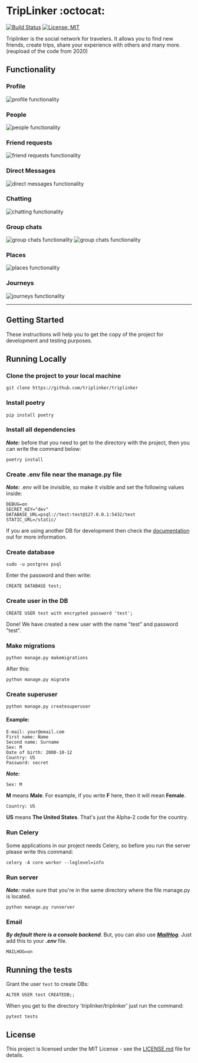 # TripLinker :octocat:

[![Build Status](https://travis-ci.org/GonnaFlyMethod/triplinker.svg?branch=master)](https://travis-ci.org/github/triplinker/triplinker)
[![License: MIT](https://img.shields.io/badge/License-MIT-blue.svg)](https://github.com/triplinker/triplinker/blob/master/LICENSE)

Triplinker is the social network for travelers. It allows you to find new friends, create trips, 
share your experience with others and many more. (reupload of the code from 2020)

## Functionality
### Profile
![profile functionality](./assets/profile.png)

### People
![people functionality](./assets/people.png)

### Friend requests
![friend requests functionality](./assets/friend_requests.png)

### Direct Messages
![direct messages functionality](./assets/messages.png)

### Chatting
![chatting functionality](./assets/chatting.gif)

### Group chats
![group chats functionality](./assets/group_chats.png)
![group chats functionality](./assets/group_chats_opened.png)

### Places
![places functionality](./assets/places.png)

### Journeys
![journeys functionality](./assets/journeys.png)

---

## Getting Started

These instructions will help you to get the copy of the project for development and testing purposes.

## Running Locally

### Clone the project to your local machine

```
git clone https://github.com/triplinker/triplinker
```

### Install poetry  

```
pip install poetry
```

### Install all dependencies

***Note:*** before that you need to get to the directory with the project, then you can write the command below: 

```
poetry install
```

### Create .env file near the manage.py file 

***Note:*** .env will be invisible, so make it visible and set the following values inside: 

```
DEBUG=on
SECRET_KEY="dev"
DATABASE_URL=psql://test:test@127.0.0.1:5432/test
STATIC_URL=/static/
```

If you are using another DB for development then check the [documentation](https://django-environ.readthedocs.io/en/latest/) out for more information. 
### Create database

```
sudo -u postgres psql
```

Enter the password and then write:

```
CREATE DATABASE test;
```

### Create user in the DB 

```
CREATE USER test with encrypted password 'test';
```

Done! We have created a new user with the name "test" and password "test".

### Make migrations

```
python manage.py makemigrations 
```

After this:

```
python manage.py migrate
```

### Create superuser

```
python manage.py createsuperuser
```

#### Example:

```
E-mail: your@email.com
First name: Name
Second name: Surname
Sex: M
Date of birth: 2000-10-12
Country: US
Password: secret
```

***Note:***

```
Sex: M
```

**M** means **Male**.
For example, if you write **F** here, then it will mean **Female**.

```
Country: US
```

**US** means **The United States**. That's just the Alpha-2 code for the country.

### Run Celery

Some applications in our project needs Celery, so before you run the server please write this command:
```
celery -A core worker --loglevel=info
```

### Run server

***Note:*** make sure that you're in the same directory where the file manage.py is located.

```
python manage.py runserver
```

### Email
***By default there is a console backend***.
But, you can also use ***[MailHog](https://github.com/mailhog/MailHog)***.
Just add this to your ***.env*** file.

```
MAILHOG=on
```

## Running the tests

Grant the user `test` to create DBs:
```
ALTER USER test CREATEDB;;
```

When you get to the directory 'triplinker/triplinker' just run the command:

```
pytest tests
```

## License

This project is licensed under the MIT License - see the [LICENSE.md](https://github.com/triplinker/triplinker/blob/master/LICENSE) file for details.

